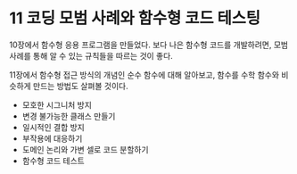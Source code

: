 # 11 코딩 모범 사례와 함수형 코드 테스팅

10장에서 함수형 응용 프로그램을 만들었다. 보다 나은 함수형 코드를 개발하려면, 모범 사례를 통해 알 수 있는 규칙들을 따르는 것이 좋다.

11장에서 함수형 접근 방식의 개념인 순수 함수에 대해 알아보고, 함수를 수학 함수와 비슷하게 만드는 방법도 살펴볼 것이다.



- 모호한 시그니처 방지
- 변경 불가능한 클래스 만들기
- 일시적인 결합 방지
- 부작용에 대응하기
- 도메인 논리와 가변 셀로 코드 분할하기
- 함수형 코드 테스트

